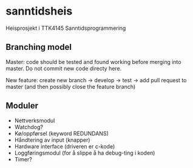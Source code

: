 # sanntidsheis
Heisprosjekt i TTK4145 Sanntidsprogrammering

## Branching model
Master: code should be tested and found working before merging into master. Do not commit new code directy here.

New feature: create new branch -> develop -> test -> add pull request to master (and then possibly close the feature branch)


## Moduler
- Nettverksmodul
- Watchdog?
- Kø/oppførsel (keyword REDUNDANS)
- Håndtering av input (knapper)
- Hardware interface (driveren er c-kode)
- Loggføringsmodul (for å slippe å ha debug-ting i koden)
- Timer?

